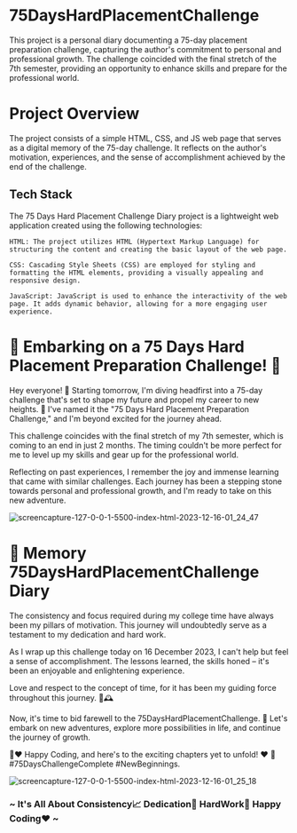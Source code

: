 # 75DaysHardPlacementChallenge
This project is a personal diary documenting a 75-day placement preparation challenge, capturing the author's commitment to personal and professional growth. The challenge coincided with the final stretch of the 7th semester, providing an opportunity to enhance skills and prepare for the professional world.

# Project Overview

The project consists of a simple HTML, CSS, and JS web page that serves as a digital memory of the 75-day challenge. It reflects on the author's motivation, experiences, and the sense of accomplishment achieved by the end of the challenge.
## Tech Stack

The 75 Days Hard Placement Challenge Diary project is a lightweight web application created using the following technologies:

    HTML: The project utilizes HTML (Hypertext Markup Language) for structuring the content and creating the basic layout of the web page.

    CSS: Cascading Style Sheets (CSS) are employed for styling and formatting the HTML elements, providing a visually appealing and responsive design.

    JavaScript: JavaScript is used to enhance the interactivity of the web page. It adds dynamic behavior, allowing for a more engaging user experience.

# 🚀 Embarking on a 75 Days Hard Placement Preparation Challenge! 🚀

Hey everyone! 👋 Starting tomorrow, I'm diving headfirst into a 75-day challenge that's set to shape my future and propel my career to new heights. 🚀 I've named it the "75 Days Hard Placement Preparation Challenge," and I'm beyond excited for the journey ahead.

This challenge coincides with the final stretch of my 7th semester, which is coming to an end in just 2 months. The timing couldn't be more perfect for me to level up my skills and gear up for the professional world.

Reflecting on past experiences, I remember the joy and immense learning that came with similar challenges. Each journey has been a stepping stone towards personal and professional growth, and I'm ready to take on this new adventure.

![screencapture-127-0-0-1-5500-index-html-2023-12-16-01_24_47](https://github.com/PrinceSinghhub/75DaysHardPlacementChallenge/assets/71000042/2f312713-9a39-4254-9913-a6ec3bba8983)

# 📖 Memory 75DaysHardPlacementChallenge Diary

The consistency and focus required during my college time have always been my pillars of motivation. This journey will undoubtedly serve as a testament to my dedication and hard work.

As I wrap up this challenge today on 16 December 2023, I can't help but feel a sense of accomplishment. The lessons learned, the skills honed – it's been an enjoyable and enlightening experience.

Love and respect to the concept of time, for it has been my guiding force throughout this journey. 🥺🕰️

Now, it's time to bid farewell to the 75DaysHardPlacementChallenge. 🎉 Let's embark on new adventures, explore more possibilities in life, and continue the journey of growth.

🙌♥ Happy Coding, and here's to the exciting chapters yet to unfold! ♥ 🚀 #75DaysChallengeComplete #NewBeginnings.


![screencapture-127-0-0-1-5500-index-html-2023-12-16-01_25_18](https://github.com/PrinceSinghhub/75DaysHardPlacementChallenge/assets/71000042/bbc066d9-4db8-46ed-912f-0e2039223c12)

### ~ It's All About Consistency📈 Dedication🎯 HardWork💪 Happy Coding❤️ ~


